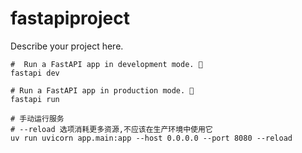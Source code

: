 # fastapiproject

Describe your project here.

~~~shell
#  Run a FastAPI app in development mode. 🧪 
fastapi dev

# Run a FastAPI app in production mode. 🚀  
fastapi run

# 手动运行服务
# --reload 选项消耗更多资源,不应该在生产环境中使用它
uv run uvicorn app.main:app --host 0.0.0.0 --port 8080 --reload
~~~